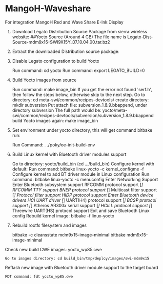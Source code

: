 # MangoH-Waveshare
For integration MangoH Red and Wave Share E-Ink Display


1. Download Legato Distribution Source Package from sierra wireless website:
   ##Yocto Source (Around 4 GB)
    The file name is Legato-Dist-Source-mdm9x15-SWI9X15Y_07.10.04.00.tar.bz2

2. Extract the downloaded Distribution source package:

    <!-- i Run command: tar -xvjf Legato-Dist-Source-mdm9x15-SWI9X15Y_07.10.04.00.tar.bz2--!>

3. Disable Legato configuration to build Yocto

    Run command: cd yocto
    Run command: export LEGATO_BUILD=0

4. Build Yocto images from source

    Run command: make image_bin
    If you get the error not found 'serf.h', then follow the steps below, otherwise skip to the next step.
        Go to directory: cd meta-swi/common/recipes-devtools/
        create directory: mkdir subversion
        Put attach file: subversion_1.8.9.bbappend, under directory subversion
        The full path would be: yocto/meta-swi/common/recipes-devtools/subversion/subversion_1.8.9.bbappend
        build Yocto images again: make image_bin
5. Set environment under yocto directory, this will get command bitbake run:

    Run Command: . ./poky/oe-init-build-env
    
6. Build Linux kernel with Bluetooth driver modules support

    Go to directory: yocto/build_bin (cd …/build_bin)
    Configure kernel with default:
        Run command: bitbake linux-yocto -c kernel_configme -f
    Configure kernel to add BT driver module in Linux configuration
        Run command: bitbake linux-yocto -c menuconfig
        Enter Networking Support
        Enter <M> Bluetooth subsystem support
            <M> RFCOMM protocol support
            [*] RFCOMM TTY support
            <M> BNEP protocol support
            [*] Multicast filter support
            [*] Protocol filter support
            <M> HIDP protocol support
        Enter Bluetooth device drivers
            <M> HCI UART driver
            [*] UART(H4) protocol support
            [*] BCSP protocol support
            [*] Atheros AR300x serial support
            [*] HCILL protocol support
            [*] Threewire UART(HS) protocol support
    Exit and save Bluetooth Linux config
    Rebuild kernel image: bitbake -f linux-yocto
 
 7. Rebuild rootfs filesystem and images

    bitbake -c cleansstate mdm9x15-image-minimal
    bitbake mdm9x15-image-minimal

Check new build CWE images: yocto_wp85.cwe

    Go to images directory: cd build_bin/tmp/deploy/images/swi-mdm9x15

Reflash new image with Bluetooth driver module support to the target board

    FDT command: fdt yocto_wp85.cwe




